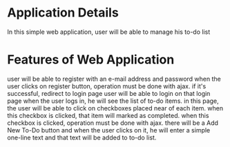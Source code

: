 Application Details
===================
In this simple web application, user will be able to manage his to-do list

Features of Web Application
============================
user will be able to register with an e-mail address and password
    when the user clicks on register button, operation must be done with ajax.
    if it's successful, redirect to login page
    user will be able to login on that login page
    when the user logs in, he will see the list of to-do items.
in this page, the user will be able to click on checkboxes placed near of each item.
    when this checkbox is clicked, that item will marked as completed. 
    when this checkbox is clicked, operation must be done with ajax.
there will be a Add New To-Do button and when the user clicks on it, he will enter a simple one-line text and that text will be added to to-do list.
